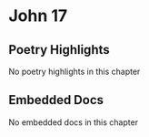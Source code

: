 # John 17

## Poetry Highlights

No poetry highlights in this chapter

## Embedded Docs

No embedded docs in this chapter

